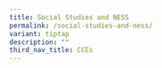 ```yaml
---
title: Social Studies and NESS
permalink: /social-studies-and-ness/
variant: tiptap
description: ""
third_nav_title: CCEs
---
```

